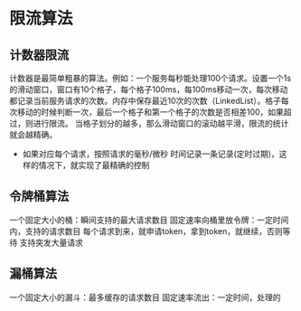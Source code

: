 # 限流算法

## 计数器限流
计数器是最简单粗暴的算法。例如：一个服务每秒能处理100个请求。设置一个1s的滑动窗口，窗口有10个格子，每个格子100ms，每100ms移动一次，每次移动都记录当前服务请求的次数。内存中保存最近10次的次数（LinkedList）。格子每次移动的时候判断一次，最后一个格子和第一个格子的次数是否相差100，如果超过，则进行限流。
当格子划分的越多，那么滑动窗口的滚动越平滑，限流的统计就会越精确。
+ 如果对应每个请求，按照请求的毫秒/微秒 时间记录一条记录(定时过期)，这样的情况下，就实现了最精确的控制

## 令牌桶算法
一个固定大小的桶：瞬间支持的最大请求数目
固定速率向桶里放令牌：一定时间内，支持的请求数目
每个请求到来，就申请token，拿到token，就继续，否则等待
支持突发大量请求

## 漏桶算法
一个固定大小的漏斗：最多缓存的请求数目
固定速率流出：一定时间，处理的